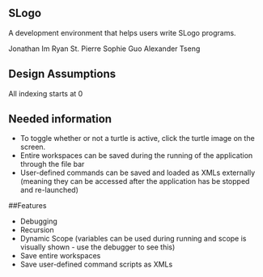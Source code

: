 ## SLogo

A development environment that helps users write SLogo programs.

Jonathan Im
Ryan St. Pierre
Sophie Guo
Alexander Tseng

## Design Assumptions

All indexing starts at 0

## Needed information

* To toggle whether or not a turtle is active, click the turtle image on the screen.
* Entire workspaces can be saved during the running of the application through the file bar
* User-defined commands can be saved and loaded as XMLs externally (meaning they can be accessed after the application has be stopped and re-launched)

##Features 

* Debugging 
* Recursion
* Dynamic Scope (variables can be used during running and scope is visually shown - use the debugger to see this) 
* Save entire workspaces
* Save user-defined command scripts as XMLs